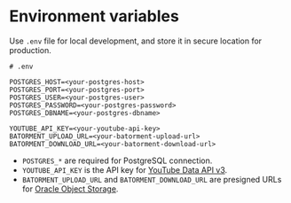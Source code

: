 # Environment variables

Use `.env` file for local development, and store it in secure location for production.

```
# .env

POSTGRES_HOST=<your-postgres-host>
POSTGRES_PORT=<your-postgres-port>
POSTGRES_USER=<your-postgres-user>
POSTGRES_PASSWORD=<your-postgres-password>
POSTGRES_DBNAME=<your-postgres-dbname>

YOUTUBE_API_KEY=<your-youtube-api-key>
BATORMENT_UPLOAD_URL=<your-batorment-upload-url>
BATORMENT_DOWNLOAD_URL=<your-batorment-download-url>
```

- `POSTGRES_*` are required for PostgreSQL connection.
- `YOUTUBE_API_KEY` is the API key for [YouTube Data API v3](https://developers.google.com/youtube/v3/docs).
- `BATORMENT_UPLOAD_URL` and `BATORMENT_DOWNLOAD_URL` are presigned URLs for [Oracle Object Storage](https://docs.oracle.com/en-us/iaas/Content/Object/Concepts/objectstorageoverview.htm).
